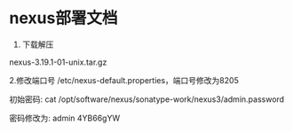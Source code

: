 
# nexus部署文档

1. 下载解压

nexus-3.19.1-01-unix.tar.gz

2.修改端口号
/etc/nexus-default.properties，端口号修改为8205


初始密码:
cat /opt/software/nexus/sonatype-work/nexus3/admin.password

密码修改为:
admin
4YB66gYW


